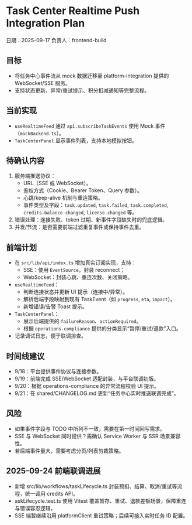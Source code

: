 ﻿# Task Center Realtime Push Integration Plan

日期：2025-09-17
负责人：frontend-build

## 目标
- 将任务中心事件流从 mock 数据迁移至 platform-integration 提供的 WebSocket/SSE 服务。
- 支持状态更新、异常/重试提示、积分扣减通知等完整流程。

## 当前实现
- `useRealtimeFeed` 通过 `api.subscribeTaskEvents` 使用 Mock 事件（`mockBackend.ts`）。
- `TaskCenterPanel` 显示事件列表，支持本地模拟按钮。

## 待确认内容
1. 服务端推送协议：
   - URL（SSE 或 WebSocket）。
   - 鉴权方式（Cookie、Bearer Token、Query 参数）。
   - 心跳/keep-alive 机制与重连策略。
   - 事件类型及字段：`task.updated`, `task.failed`, `task.completed`, `credits.balance-changed`, `license.changed` 等。
2. 错误处理：连接失败、token 过期、新事件字段缺失时的兜底逻辑。
3. 并发/节流：是否需要前端过滤重复事件或保持事件去重。

## 前端计划
- 在 `src/lib/api/index.ts` 增加真实订阅实现，支持：
  - SSE：使用 `EventSource`，封装 reconnect；
  - WebSocket：封装心跳、重连次数、关闭策略。
- `useRealtimeFeed`：
  - 判断连接状态并更新 UI 提示（连接中/异常）。
  - 解析后端字段映射到现有 TaskEvent（如 `progress`, `eta`, `impact`）。
  - 新增错误/告警 Toast 提示。
- `TaskCenterPanel`：
  - 展示后端提供的 `failureReason`、`actionRequired`。
  - 根据 `operations-compliance` 提供的分类显示“暂停/重试/退款”入口。
- 记录调试日志，便于联调排查。

## 时间线建议
- 9/18：平台提供事件协议与连接参数。
- 9/19：前端完成 SSE/WebSocket 适配封装，与平台联调初版。
- 9/20：根据 operations-compliance 的异常流程校验 UI 提示。
- 9/21：在 shared/CHANGELOG.md 更新“任务中心实时推送联调完成”。

## 风险
- 如果事件字段与 TODO 中所列不一致，需要在第一时间回写需求。
- SSE 与 WebSocket 同时提供？需确认 Service Worker 与 SSR 场景兼容性。
- 若后端事件量大，需要考虑分页/列表剪裁策略。
## 2025-09-24 前端联调进展
- 新增 src/lib/workflows/taskLifecycle.ts 封装预扣、结算、取消/重试等流程，统一调用 credits API。
- 	askLifecycle.test.ts 使用 Vitest 覆盖暂存、重试、退款差额场景，保障重连与错误容忍逻辑。
- SSE 端暂继续沿用 platformClient 重试策略；后续可接入实时任务 ID 配置。
